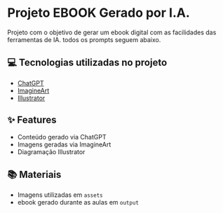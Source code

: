 # Projeto EBOOK Gerado por I.A.


 
Projeto com o objetivo de gerar um ebook digital com as facilidades das ferramentas de IA. todos os prompts
seguem abaixo.

## 💻 Tecnologias utilizadas no projeto

- [ChatGPT](https://chat.openai.com/) 
- [ImagineArt](https://www.imagine.art/dashboard/image/tool/text-to-image?prompt=an+art+with+the+theme+of+mindfulness)
- [Illustrator](https://www.adobe.com/br/products/illustrator.html)


## ✨ Features

- Conteúdo gerado via ChatGPT
- Imagens geradas via ImagineArt
- Diagramação Illustrator

## 📚 Materiais

- Imagens utilizadas em `assets`
- ebook gerado durante as aulas em `output`

